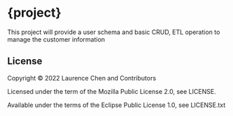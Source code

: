# {project}
This project will provide a user schema and basic CRUD, ETL operation to manage the customer information

## License

Copyright &copy; 2022 Laurence Chen and Contributors

Licensed under the term of the Mozilla Public License 2.0, see LICENSE.

Available under the terms of the Eclipse Public License 1.0, see LICENSE.txt
